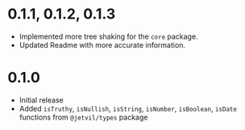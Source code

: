# 0.1.1, 0.1.2, 0.1.3

- Implemented more tree shaking for the `core` package.
- Updated Readme with more accurate information.

# 0.1.0

- Initial release
- Added `isTruthy`, `isNullish`, `isString`, `isNumber`, `isBoolean`, `isDate` functions from `@jetvil/types` package
